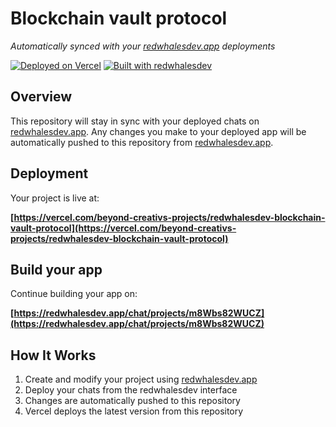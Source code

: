 # Blockchain vault protocol

*Automatically synced with your [redwhalesdev.app](https://redwhalesdev.app) deployments*

[![Deployed on Vercel](https://img.shields.io/badge/Deployed%20on-Vercel-black?style=for-the-badge&logo=vercel)](https://vercel.com/beyond-creativs-projects/redwhalesdev-blockchain-vault-protocol)
[![Built with redwhalesdev](https://img.shields.io/badge/Built%20with-redwhalesdev.app-black?style=for-the-badge)](https://redwhalesdev.app/chat/projects/m8Wbs82WUCZ)

## Overview

This repository will stay in sync with your deployed chats on [redwhalesdev.app](https://redwhalesdev.app).
Any changes you make to your deployed app will be automatically pushed to this repository from [redwhalesdev.app](https://redwhalesdev.app).

## Deployment

Your project is live at:

**[https://vercel.com/beyond-creativs-projects/redwhalesdev-blockchain-vault-protocol](https://vercel.com/beyond-creativs-projects/redwhalesdev-blockchain-vault-protocol)**

## Build your app

Continue building your app on:

**[https://redwhalesdev.app/chat/projects/m8Wbs82WUCZ](https://redwhalesdev.app/chat/projects/m8Wbs82WUCZ)**

## How It Works

1. Create and modify your project using [redwhalesdev.app](https://redwhalesdev.app)
2. Deploy your chats from the redwhalesdev interface
3. Changes are automatically pushed to this repository
4. Vercel deploys the latest version from this repository
